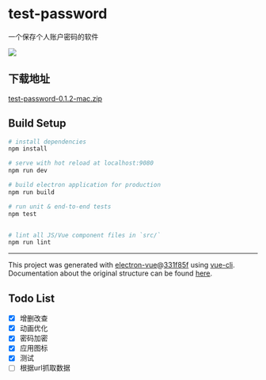 # test-password
一个保存个人账户密码的软件  

<img src="https://mouse.zzzzzz.studio/images/test-password-sample.gif" />

## 下载地址
[test-password-0.1.2-mac.zip](https://bjbgp02.baidupcs.com/file/42f4c6e32f6e2f83f558e784f4042316?bkt=p3-00006af4f50ad531d169ab1abc23eefa8d4a&fid=2049109415-250528-1068915805482245&time=1508172490&sign=FDTAXGERLQBHSK-DCb740ccc5511e5e8fedcff06b081203-xHXKbQu3Bg2RNDHWUS0Ib2%2B0ia0%3D&to=76&size=49817117&sta_dx=49817117&sta_cs=1&sta_ft=zip&sta_ct=0&sta_mt=0&fm2=MH,Guangzhou,Netizen-anywhere,,guangdong,pbs&newver=1&newfm=1&secfm=1&flow_ver=3&pkey=00006af4f50ad531d169ab1abc23eefa8d4a&sl=79364174&expires=8h&rt=sh&r=487201913&mlogid=6703501748748265653&vuk=2049109415&vbdid=3083486278&fin=test-password-0.1.2-mac.zip&fn=test-password-0.1.2-mac.zip&rtype=1&iv=0&dp-logid=6703501748748265653&dp-callid=0.1.1&hps=1&tsl=100&csl=100&csign=DSt7MeUTxJlCssMYusOA9mbEBR0%3D&so=0&ut=6&uter=4&serv=0&uc=1629223180&ic=3921010765&ti=94c22d7422f4195e352f9ac2fb08bc8f1f1d5c00d827fb86&by=themis)

## Build Setup

``` bash
# install dependencies
npm install

# serve with hot reload at localhost:9080
npm run dev

# build electron application for production
npm run build

# run unit & end-to-end tests
npm test


# lint all JS/Vue component files in `src/`
npm run lint

```

---

This project was generated with [electron-vue](https://github.com/SimulatedGREG/electron-vue)@[331f85f](https://github.com/SimulatedGREG/electron-vue/tree/331f85fd556cc0d60a30ad019a44a29baaed49f5) using [vue-cli](https://github.com/vuejs/vue-cli). Documentation about the original structure can be found [here](https://simulatedgreg.gitbooks.io/electron-vue/content/index.html).


## Todo List
- [x] 增删改查
- [x] 动画优化
- [x] 密码加密
- [x] 应用图标
- [x] 测试
- [ ] 根据url抓取数据
